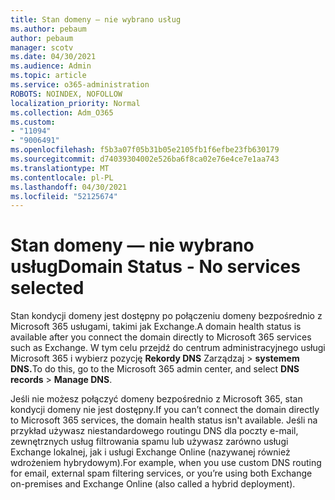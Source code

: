 ```yaml
---
title: Stan domeny — nie wybrano usług
ms.author: pebaum
author: pebaum
manager: scotv
ms.date: 04/30/2021
ms.audience: Admin
ms.topic: article
ms.service: o365-administration
ROBOTS: NOINDEX, NOFOLLOW
localization_priority: Normal
ms.collection: Adm_O365
ms.custom:
- "11094"
- "9006491"
ms.openlocfilehash: f5b3a07f05b31b05e2105fb1f6efbe23fb630179
ms.sourcegitcommit: d74039304002e526ba6f8ca02e76e4ce7e1aa743
ms.translationtype: MT
ms.contentlocale: pl-PL
ms.lasthandoff: 04/30/2021
ms.locfileid: "52125674"
---
```

# <a name="domain-status---no-services-selected"></a><span data-ttu-id="ce871-102">Stan domeny — nie wybrano usług</span><span class="sxs-lookup"><span data-stu-id="ce871-102">Domain Status - No services selected</span></span>

<span data-ttu-id="ce871-103">Stan kondycji domeny jest dostępny po połączeniu domeny bezpośrednio z Microsoft 365 usługami, takimi jak Exchange.</span><span class="sxs-lookup"><span data-stu-id="ce871-103">A domain health status is available after you connect the domain directly to Microsoft 365 services such as Exchange.</span></span> <span data-ttu-id="ce871-104">W tym celu przejdź do centrum administracyjnego usługi Microsoft 365 i wybierz pozycję **Rekordy DNS** Zarządzaj  >  **systemem DNS.**</span><span class="sxs-lookup"><span data-stu-id="ce871-104">To do this, go to the Microsoft 365 admin center, and select **DNS records** > **Manage DNS**.</span></span>

<span data-ttu-id="ce871-105">Jeśli nie możesz połączyć domeny bezpośrednio z Microsoft 365, stan kondycji domeny nie jest dostępny.</span><span class="sxs-lookup"><span data-stu-id="ce871-105">If you can’t connect the domain directly to Microsoft 365 services, the domain health status isn't available.</span></span> <span data-ttu-id="ce871-106">Jeśli na przykład używasz niestandardowego routingu DNS dla poczty e-mail, zewnętrznych usług filtrowania spamu lub używasz zarówno usługi Exchange lokalnej, jak i usługi Exchange Online (nazywanej również wdrożeniem hybrydowym).</span><span class="sxs-lookup"><span data-stu-id="ce871-106">For example, when you use custom DNS routing for email, external spam filtering services, or you’re using both Exchange on-premises and Exchange Online (also called a hybrid deployment).</span></span>

